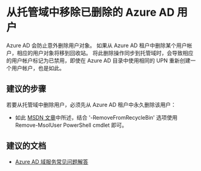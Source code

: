 <properties
    pageTitle="Remove deleted Azure AD users from managed domain"
    description="Azure AD 域服务"
    service="microsoft.aad"
    resource="Microsoft_AAD_DomainServices"
    authors="arluca"
    selfHelpType="resource"
    displayOrder="300"
    cloudEnvironments="public"
/>


# <a name="remove-deleted-azure-ad-users-from-managed-domain"></a>从托管域中移除已删除的 Azure AD 用户
Azure AD 会防止意外删除用户对象。 如果从 Azure AD 租户中删除某个用户帐户，相应的用户对象将移到回收站。 将此删除操作同步到托管域时，会导致相应的用户帐户标记为已禁用，即使在 Azure AD 目录中使用相同的 UPN 重新创建一个用户帐户，也是如此。 

## <a name="recommended-steps"></a>**建议的步骤**
若要从托管域中删除用户，必须先从 Azure AD 租户中永久删除该用户： 
*  如此 [MSDN 文章](https://msdn.microsoft.com/library/azure/dn194132.aspx)中所述，结合 '-RemoveFromRecycleBin' 选项使用 Remove-MsolUser PowerShell cmdlet 即可。

## <a name="recommended-documents"></a>**建议的文档**
* [Azure AD 域服务常见问题解答](https://docs.microsoft.com/azure/active-directory-domain-services/active-directory-ds-faqs)

